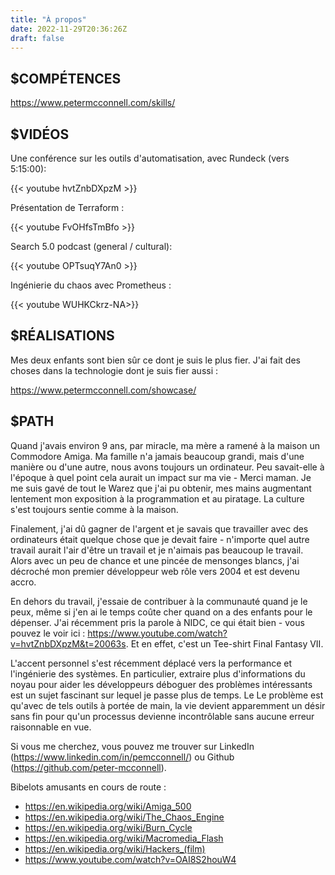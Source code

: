 ```yaml
---
title: "À propos"
date: 2022-11-29T20:36:26Z
draft: false
---
```


$COMPÉTENCES
------------

https://www.petermcconnell.com/skills/


$VIDÉOS
-------

Une conférence sur les outils d'automatisation, avec Rundeck (vers 5:15:00):

{{< youtube hvtZnbDXpzM >}}

Présentation de Terraform :

{{< youtube FvOHfsTmBfo >}}

Search 5.0 podcast (general / cultural):

{{< youtube OPTsuqY7An0 >}}

Ingénierie du chaos avec Prometheus :

{{< youtube WUHKCkrz-NA>}}


$RÉALISATIONS
--------------

Mes deux enfants sont bien sûr ce dont je suis le plus fier. J'ai fait des choses dans la technologie
dont je suis fier aussi :

https://www.petermcconnell.com/showcase/

$PATH
-----

Quand j'avais environ 9 ans, par miracle, ma mère a ramené à la maison un
Commodore Amiga. Ma famille n'a jamais beaucoup grandi, mais d'une manière ou
d'une autre, nous avons toujours un ordinateur. Peu savait-elle à l'époque à
quel point cela aurait un impact sur ma vie - Merci maman. Je me suis gavé de
tout le Warez que j'ai pu obtenir, mes mains augmentant lentement mon
exposition à la programmation et au piratage. La culture s'est toujours sentie
comme à la maison.

Finalement, j'ai dû gagner de l'argent et je savais que travailler avec des
ordinateurs était quelque chose que je devait faire - n'importe quel autre
travail aurait l'air d'être un travail et je n'aimais pas beaucoup le travail.
Alors avec un peu de chance et une pincée de mensonges blancs, j'ai décroché
mon premier développeur web rôle vers 2004 et est devenu accro.

En dehors du travail, j'essaie de contribuer à la communauté quand je le peux,
même si j'en ai le temps coûte cher quand on a des enfants pour le dépenser.
J'ai récemment pris la parole à NIDC, ce qui était bien - vous pouvez le voir
ici :
https://www.youtube.com/watch?v=hvtZnbDXpzM&t=20063s. Et en effet, c'est un
Tee-shirt Final Fantasy VII.

L'accent personnel s'est récemment déplacé vers la performance et l'ingénierie
des systèmes. En particulier, extraire plus d'informations du noyau pour aider
les développeurs déboguer des problèmes intéressants est un sujet fascinant sur
lequel je passe plus de temps. Le Le problème est qu'avec de tels outils à
portée de main, la vie devient apparemment un désir sans fin pour qu'un
processus devienne incontrôlable sans aucune erreur raisonnable en vue.

Si vous me cherchez, vous pouvez me trouver sur LinkedIn
(https://www.linkedin.com/in/pemcconnell/) ou Github (https://github.com/peter-mcconnell).


Bibelots amusants en cours de route :

- https://en.wikipedia.org/wiki/Amiga_500
- https://en.wikipedia.org/wiki/The_Chaos_Engine
- https://en.wikipedia.org/wiki/Burn_Cycle
- https://en.wikipedia.org/wiki/Macromedia_Flash
- https://en.wikipedia.org/wiki/Hackers_(film)
- https://www.youtube.com/watch?v=OAI8S2houW4
